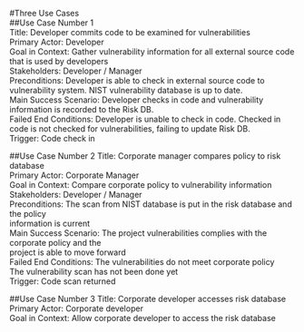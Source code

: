 #Three Use Cases <br>
##Use Case Number 1 <br>
Title: Developer commits code to be examined for vulnerabilities <br>
Primary Actor: Developer <br>
Goal in Context: Gather vulnerability information for all external source code that is used by developers <br>
Stakeholders: Developer / Manager <br>
Preconditions: Developer is able to check in external source code to vulnerability system. NIST vulnerability database is up to date. <br> 
Main Success Scenario: Developer checks in code and vulnerability information is recorded to the Risk DB. <br> 
Failed End Conditions: Developer is unable to check in code. Checked in code is not checked for vulnerabilities, failing to update Risk DB. <br>
Trigger: Code check in <br>

##Use Case Number 2
Title: Corporate manager compares policy to risk database<br>
Primary Actor: Corporate Manager <br>
Goal in Context: Compare corporate policy to vulnerability information<br>
Stakeholders: Developer / Manager <br>
Preconditions: The scan from NIST database is put in the risk database and the policy <br>
information is current<br>
Main Success Scenario: The project vulnerabilities complies with the corporate policy and the <br>
project is able to move forward<br>
Failed End Conditions: The vulnerabilities do not meet corporate policy<br>
The vulnerability scan has not been done yet<br>
Trigger: Code scan returned<br>


##Use Case Number 3
Title: Corporate developer accesses risk database<br>
Primary Actor: Corporate developer<br>
Goal in Context: Allow corporate developer to access the risk database <br> 
